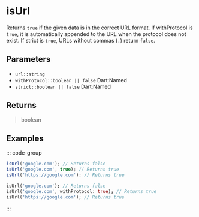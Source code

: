 # isUrl <Lang dart js />

Returns `true` if the given data is in the correct URL format. If withProtocol is `true`, it is automatically appended to the URL when the protocol does not exist. If strict is `true`, URLs without commas (`.`) return `false`.

## Parameters

- `url::string`
- `withProtocol::boolean || false` <span class="named">Dart:Named</span>
- `strict::boolean || false` <span class="named">Dart:Named</span>

## Returns

> boolean

## Examples

::: code-group

```javascript [JavaScript]
isUrl('google.com'); // Returns false
isUrl('google.com', true); // Returns true
isUrl('https://google.com'); // Returns true
```

```dart [Dart]
isUrl('google.com'); // Returns false
isUrl('google.com', withProtocol: true); // Returns true
isUrl('https://google.com'); // Returns true
```

:::
